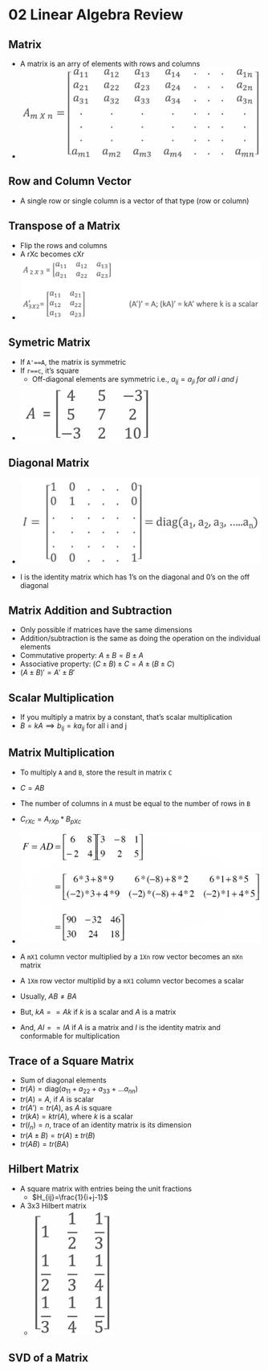 # 02 Linear Algebra Review

## Matrix

- A matrix is an arry of elements with rows and columns
- <img src="02 Linear Algebra Review.assets/Screen Shot 2022-01-11 at 14.23.23.png" alt="Screen Shot 2022-01-11 at 14.23.23" style="zoom:50%;" />

## Row and Column Vector

- A single row or single column is a vector of that type (row or column)

## Transpose of a Matrix

- Flip the rows and columns
- A rXc becomes cXr
- <img src="02 Linear Algebra Review.assets/Screen Shot 2022-01-11 at 14.26.07.png" alt="Screen Shot 2022-01-11 at 14.26.07" style="zoom:50%;" />

## Symetric Matrix

- If `A'==A`, the matrix is symmetric
- If `r==c`, it’s square
  - Off-diagonal elements are symmetric i.e., $a_{ij}=a_{ji}$ *for all i and j*
- <img src="02 Linear Algebra Review.assets/Screen Shot 2022-01-11 at 14.29.32.png" alt="Screen Shot 2022-01-11 at 14.29.32" style="zoom:50%;" />

## Diagonal Matrix

- <img src="02 Linear Algebra Review.assets/Screen Shot 2022-01-11 at 14.30.09.png" alt="Screen Shot 2022-01-11 at 14.30.09" style="zoom:50%;" />

- I is the identity matrix which has 1’s on the diagonal and 0’s on the off diagonal

## Matrix Addition and Subtraction

- Only possible if matrices have the same dimensions
- Addition/subtraction is the same as doing the operation on the individual elements
- Commutative property: $A\pm B=B\pm A$
- Associative property: $(C\pm B)\pm C=A\pm (B\pm C)$
- $(A\pm B)'=A'\pm B'$

## Scalar Multiplication

- If you multiply a matrix by a constant, that’s scalar multiplication
- $B=kA\implies b_{ij}=ka_{ij} \textrm{ for all i and j}$

## Matrix Multiplication

- To multiply `A` and `B`, store the result in matrix `C`
- $C=AB$
- The number of columns in `A` must be equal to the number of rows in `B`
- $C_{rXc}=A_{rXp}*B_{pXc}$
- <img src="02 Linear Algebra Review.assets/Screen Shot 2022-01-11 at 14.40.01.png" alt="Screen Shot 2022-01-11 at 14.40.01" style="zoom:50%;" />

- A `mX1` column vector multiplied by a `1Xn` row vector becomes an `mXn` matrix
- A `1Xm` row vector multiplid by a `mX1` column vector becomes a scalar
- Usually, $AB\ne BA$
- But, $kA==Ak$ if $k$ is a scalar and $A$ is a matrix
- And, $AI==IA$ if $A$ is a matrix and $I$ is the identity matrix and conformable for multiplication

## Trace of a Square Matrix

- Sum of diagonal elements
- $tr(A)=\textrm{diag}(a_{11}+a_{22}+a_{33}+...a_{nn})$
- $tr(A)=A\textrm{, if }A\textrm{ is scalar}$
- $tr(A')=tr(A)\textrm{, as }A\textrm{ is square}$
- $tr(kA)=k tr(A)\textrm{, where }k\textrm{ is a scalar}$
- $tr(I_n)=n\textrm{, trace of an identity matrix is its dimension}$
- $tr(A\pm B)=tr(A)\pm tr(B)$
- $tr(AB)=tr(BA)$

## Hilbert Matrix

- A square matrix with entries being the unit fractions
  - $H_{ij}=\frac{1}{i+j-1}$
- A 3x3 Hilbert matrix
  - <img src="02 Linear Algebra Review.assets/Screen Shot 2022-01-12 at 09.31.19.png" alt="Screen Shot 2022-01-12 at 09.31.19" style="zoom:50%;" />

## SVD of a Matrix

